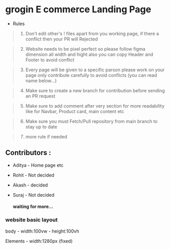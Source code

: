 # grogin E commerce Landing Page

* Rules

>1) Don't edit other's ! files apart from you working page, if there a conflict then your PR will Rejected 

>2) Website needs to be pixel perfect so please follow figma dimension all width and hight also you can copy Header and Footer to avoid conflict

>3) Every page will be given to a specific parson please work on your page only contribute carefully to avoid conflicts (you can read name below...)

>4) Make sure to create a new branch for contribution before sending an PR request 

>5) Make sure to add comment after very section for more readability like for Navbar, Product card, main content etc

>6) Make sure you must Fetch/Pull repository from main branch to stay up to date 

>7) more rule if needed

## Contributors :
* Aditya - Home page etc
* Rohit - Not decided
* Akash -  decided
* Suraj - Not decided

  #### waiting for more...

### website basic layout 
body - width:100vw
       - height:100vh
  
Elements - width:1280px (fixed)


